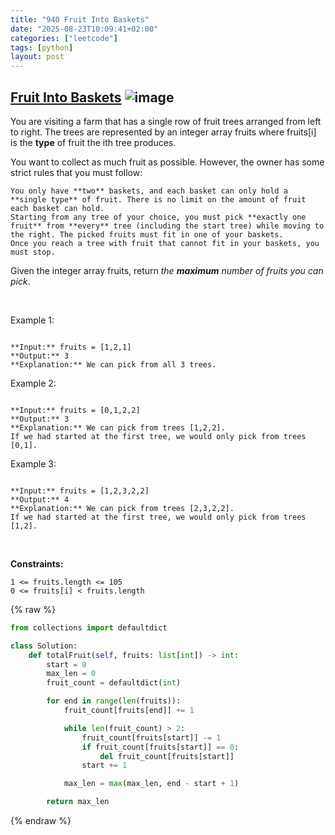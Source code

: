 ```yaml
---
title: "940 Fruit Into Baskets"
date: "2025-08-23T10:09:41+02:00"
categories: ["leetcode"]
tags: [python]
layout: post
---
```


## [Fruit Into Baskets](https://leetcode.com/problems/fruit-into-baskets) ![image](https://img.shields.io/badge/Difficulty-Medium-orange)

You are visiting a farm that has a single row of fruit trees arranged from left to right. The trees are represented by an integer array fruits where fruits[i] is the **type** of fruit the ith tree produces.

You want to collect as much fruit as possible. However, the owner has some strict rules that you must follow:

	You only have **two** baskets, and each basket can only hold a **single type** of fruit. There is no limit on the amount of fruit each basket can hold.
	Starting from any tree of your choice, you must pick **exactly one fruit** from **every** tree (including the start tree) while moving to the right. The picked fruits must fit in one of your baskets.
	Once you reach a tree with fruit that cannot fit in your baskets, you must stop.

Given the integer array fruits, return *the **maximum** number of fruits you can pick*.

 

Example 1:

```

**Input:** fruits = [1,2,1]
**Output:** 3
**Explanation:** We can pick from all 3 trees.

```

Example 2:

```

**Input:** fruits = [0,1,2,2]
**Output:** 3
**Explanation:** We can pick from trees [1,2,2].
If we had started at the first tree, we would only pick from trees [0,1].

```

Example 3:

```

**Input:** fruits = [1,2,3,2,2]
**Output:** 4
**Explanation:** We can pick from trees [2,3,2,2].
If we had started at the first tree, we would only pick from trees [1,2].

```

 

**Constraints:**

	1 <= fruits.length <= 105
	0 <= fruits[i] < fruits.length

{% raw %}
```python
from collections import defaultdict

class Solution:
    def totalFruit(self, fruits: list[int]) -> int:
        start = 0
        max_len = 0
        fruit_count = defaultdict(int)

        for end in range(len(fruits)):
            fruit_count[fruits[end]] += 1

            while len(fruit_count) > 2:
                fruit_count[fruits[start]] -= 1
                if fruit_count[fruits[start]] == 0:
                    del fruit_count[fruits[start]]
                start += 1

            max_len = max(max_len, end - start + 1)

        return max_len
```
{% endraw %}
